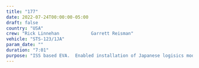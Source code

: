 ```yaml
---
title: "177"
date: 2022-07-24T00:00:00-05:00
draft: false
country: "USA"
crew: "Rick Linnehan            Garrett Reisman"
vehicle: "STS-123/1JA"
param_date: ""
duration: "7:01"
purpose: "ISS based EVA.  Enabled installation of Japanese logisics module by demating heater cables and removed berthing mechanism covers.  Installed tool devices on Canadian SPDM robot arms.  Marked sharp edge on airlock handrail with wiretie and found 2nd sharp edge on portable handle"
---
```

